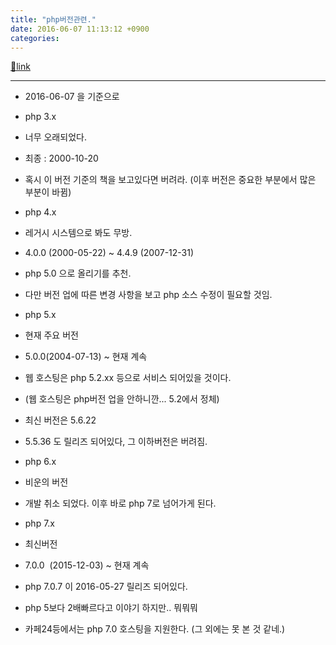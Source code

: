 ```yaml
---
title: "php버전관련."
date: 2016-06-07 11:13:12 +0900
categories: 
---
```

[🔗link](http://www.mins01.com/mh/tech/read/995)
***


- 2016-06-07 을 기준으로
- php 3.x
- 너무 오래되었다.
- 최종 : 2000-10-20

- 혹시 이 버전 기준의 책을 보고있다면 버려라. (이후 버전은 중요한 부분에서 많은 부분이 바뀜)

- php 4.x
- 레거시 시스템으로 봐도 무방.
- 4.0.0 (2000-05-22) ~ 4.4.9 (2007-12-31)

- php 5.0 으로 올리기를 추천.
- 다만 버전 업에 따른 변경 사항을 보고 php 소스 수정이 필요할 것임.


- php 5.x 
- 현재 주요 버전
- 5.0.0(2004-07-13) ~ 현재 계속

- 웹 호스팅은 php 5.2.xx 등으로 서비스 되어있을 것이다. 
- (웹 호스팅은 php버전 업을 안하니깐... 5.2에서 정체)

- 최신 버전은 5.6.22
- 5.5.36 도 릴리즈 되어있다, 그 이하버전은 버려짐.


- php 6.x
- 비운의 버전
- 개발 취소 되었다. 이후 바로 php 7로 넘어가게 된다.

- php 7.x
- 최신버전
- 7.0.0  (2015-12-03) ~ 현재 계속

- php 7.0.7 이 2016-05-27 릴리즈 되어있다.
- php 5보다 2배빠르다고 이야기 하지만.. 뭐뭐뭐
- 카페24등에서는 php 7.0 호스팅을 지원한다. (그 외에는 못 본 것 같네.)




